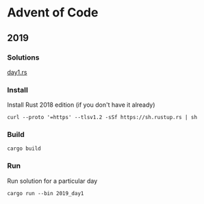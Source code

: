 # Advent of Code

## 2019

### Solutions

[day1.rs](2019/src/day1.rs)

### Install

Install Rust 2018 edition (if you don't have it already)

```
curl --proto '=https' --tlsv1.2 -sSf https://sh.rustup.rs | sh
```

### Build

```
cargo build
```

### Run

Run solution for a particular day
```
cargo run --bin 2019_day1
```

